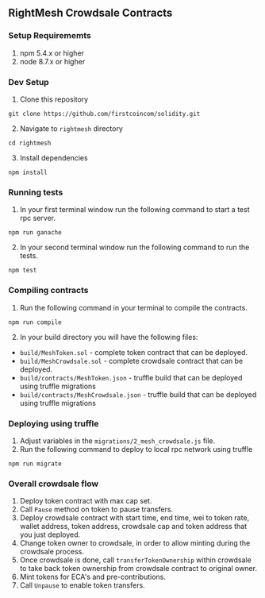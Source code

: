 ## RightMesh Crowdsale Contracts

### Setup Requirememts
1. npm 5.4.x or higher
2. node 8.7.x or higher


### Dev Setup
1. Clone this repository
```
git clone https://github.com/firstcoincom/solidity.git
```
2. Navigate to `rightmesh` directory
```
cd rightmesh
```
3. Install dependencies
```
npm install
```


### Running tests
1. In your first terminal window run the following command to start a test rpc server.
```
npm run ganache
```
2. In your second terminal window run the following command to run the tests.
```
npm test
```

### Compiling contracts
1. Run the following command in your terminal to compile the contracts.
```
npm run compile
```
2. In your build directory you will have the following files:
  - `build/MeshToken.sol` - complete token contract that can be deployed.
  - `build/MeshCrowdsale.sol` - complete crowdsale contract that can be deployed.
  - `build/contracts/MeshToken.json` - truffle build that can be deployed using truffle migrations
  - `build/contracts/MeshCrowdsale.json` - truffle build that can be deployed using truffle migrations

### Deploying using truffle
1. Adjust variables in the `migrations/2_mesh_crowdsale.js` file.
2. Run the following command to deploy to local rpc network using truffle
```
npm run migrate
```

### Overall crowdsale flow
1. Deploy token contract with max cap set.
2. Call `Pause` method on token to pause transfers.
3. Deploy crowdsale contract with start time, end time, wei to token rate, wallet address, token address, crowdsale cap and token address that you just deployed.
4. Change token owner to crowdsale, in order to allow minting during the crowdsale process.
5. Once crowdsale is done, call `transferTokenOwnership` within crowdsale to take back token ownership from crowdsale contract to original owner.
6. Mint tokens for ECA's and pre-contributions.
7. Call `Unpause` to enable token transfers.
